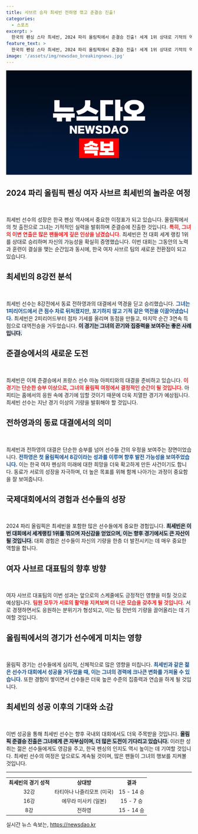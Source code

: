 ```yaml
---
title: 사브르 승자 최세빈 전하영 꺾고 준결승 진출!
categories:
  - 스포츠
excerpt: >
  한국의 펜싱 스타 최세빈, 2024 파리 올림픽에서 준결승 진출! 세계 1위 상대로 기적의 역전승을 거두며 화제를 모으고 있다. 그녀의 첫 올림픽 무대는 어떤 놀라움을 안겨줄까?
feature_text: >
  한국의 펜싱 스타 최세빈, 2024 파리 올림픽에서 준결승 진출! 세계 1위 상대로 기적의 역전승을 거두며 화제를 모으고 있다. 그녀의 첫 올림픽 무대는 어떤 놀라움을 안겨줄까?
image: '/assets/img/newsdao_breakingnews.jpg'
---
```


<p><img src="/assets/img/newsdao_breakingnews.jpg" alt="bookingtag 속보" /></p>

<h2 data-ke-size="size26">2024 파리 올림픽 펜싱 여자 사브르 최세빈의 놀라운 여정</h2>

<p data-ke-size="size16">&nbsp;</p>

<p>최세빈 선수의 성장은 한국 펜싱 역사에서 중요한 이정표가 되고 있습니다. 올림픽에서의 첫 출전으로 그녀는 기적적인 실력을 발휘하며 준결승에 진출한 것입니다. <b><span style="color: #ee2323;">특히, 그녀의 이변 연출은 많은 팬들에게 깊은 인상을 남겼습니다.</span></b> 최세빈은 전 대회 세계 랭킹 1위를 상대로 승리하며 자신의 가능성을 확실히 증명했습니다. 이번 대회는 그동안의 노력과 훈련이 결실을 맺는 순간임과 동시에, 한국 여자 사브르 팀의 새로운 전환점이 되고 있습니다.</p>

<h2 data-ke-size="size26">최세빈의 8강전 분석</h2>

<p data-ke-size="size16">&nbsp;</p>

<p>최세빈 선수는 8강전에서 동료 전하영과의 대결에서 역경을 딛고 승리했습니다. <b><span style="color: #1a5490;">그녀는 1피리어드에서 큰 점수 차로 뒤처졌지만, 포기하지 않고 기적 같은 역전을 이끌어냈습니다.</span></b> 최세빈은 2피리어드부터 점차 기세를 올리며 동점을 만들고, 마지막 순간 3연속 득점으로 대역전승을 거두었습니다. <b><span style="background-color: #21538527;">이 경기는 그녀의 끈기와 집중력을 보여주는 좋은 사례입니다.</span></b> </p>

<h2 data-ke-size="size26">준결승에서의 새로운 도전</h2>

<p data-ke-size="size16">&nbsp;</p>

<p>최세빈은 이제 준결승에서 프랑스 선수 마농 아피티와의 대결을 준비하고 있습니다. <b><span style="color: #ee2323;">이 경기는 단순한 승부 이상으로, 그녀의 올림픽 여정에서 결정적인 순간이 될 것입니다.</span></b> 아피티는 홈에서의 응원 속에 경기에 임할 것이기 때문에 더욱 치열한 경기가 예상됩니다. 최세빈 선수는 지난 경기 이상의 기량을 발휘해야 할 것입니다. </p>

<h2 data-ke-size="size26">전하영과의 동료 대결에서의 의미</h2>

<p data-ke-size="size16">&nbsp;</p>

<p>최세빈과 전하영의 대결은 단순한 승부를 넘어 선수들 간의 우정을 보여주는 장면이었습니다. <b><span style="color: #1a5490;">전하영은 첫 올림픽에서 8강이라는 성과를 이루며 향후 발전 가능성을 보여주었습니다.</span></b> 이는 한국 여자 펜싱의 미래에 대한 희망을 더욱 확고하게 만든 사건이기도 합니다. 동료가 서로의 성장을 자극하며, 더 높은 목표를 위해 함께 나아가는 과정이 중요함을 잘 보여줍니다.</p>

<h2 data-ke-size="size26">국제대회에서의 경험과 선수들의 성장</h2>

<p data-ke-size="size16">&nbsp;</p>

<p>2024 파리 올림픽은 최세빈을 포함한 많은 선수들에게 중요한 경험입니다. <b><span style="background-color: #21538527;">최세빈은 이번 대회에서 세계랭킹 1위를 꺾으며 자신감을 얻었으며, 이는 향후 경기에서도 큰 자산이 될 것입니다.</span></b> 대회 경험은 선수들이 자신의 기량을 한층 더 발전시키는 데 매우 중요한 역할을 합니다. </p>

<h2 data-ke-size="size26">여자 사브르 대표팀의 향후 방향</h2>

<p data-ke-size="size16">&nbsp;</p>

<p>여자 사브르 대표팀의 이번 성과는 앞으로의 스케줄에도 긍정적인 영향을 미칠 것으로 예상됩니다. <b><span style="color: #ee2323;">팀원 모두가 서로의 활약을 지켜보며 더 나은 모습을 갖추게 될 것입니다.</span></b> 서로 경쟁하면서도 응원하는 분위기가 형성되고, 이는 팀 전반의 기량을 끌어올리는 데 기여할 것입니다.</p>

<h2 data-ke-size="size26">올림픽에서의 경기가 선수에게 미치는 영향</h2>

<p data-ke-size="size16">&nbsp;</p>

<p>올림픽 경기는 선수들에게 심리적, 신체적으로 많은 영향을 미칩니다. <b><span style="color: #1a5490;">최세빈과 같은 젊은 선수가 대회에서 성공을 거두었을 때, 이는 그녀의 경력에 크나큰 변화를 가져올 수 있습니다.</span></b> 또한 경험이 쌓이면서 선수들은 더욱 높은 수준의 집중력과 연습을 하게 될 것입니다. </p>

<h2 data-ke-size="size26">최세빈의 성공 이후의 기대와 소감</h2>

<p data-ke-size="size16">&nbsp;</p>

<p>이번 성공을 통해 최세빈 선수는 향후 국내외 대회에서도 더욱 주목받을 것입니다. <b><span style="background-color: #21538527;">올림픽 준결승 진출은 그녀에게 큰 자부심이며, 더 많은 도전이 기다리고 있습니다.</span></b> 이러한 성취는 젊은 선수들에게도 영감을 주고, 한국 펜싱의 인지도 역시 높이는 데 기여할 것입니다. 최세빈 선수의 여정은 앞으로도 계속될 것이며, 많은 팬들이 그녀의 행보를 지켜볼 것입니다. </p>

<hr>

<table style="width: 100%; border-collapse: collapse;">
  <tr>
    <td style="text-align: center; height: 17px;"><b>최세빈의 경기 성적</b></td>
    <td style="text-align: center; height: 17px;"><b>상대방</b></td>
    <td style="text-align: center; height: 17px;"><b>결과</b></td>
  </tr>
  <tr>
    <td style="text-align: center; height: 17px;">32강</td>
    <td style="text-align: center; height: 17px;">타티아나 나즐리모프 (미국)</td>
    <td style="text-align: center; height: 17px;">15 - 14 승</td>
  </tr>
  <tr>
    <td style="text-align: center; height: 17px;">16강</td>
    <td style="text-align: center; height: 17px;">에무라 미사키 (일본)</td>
    <td style="text-align: center; height: 17px;">15 - 7 승</td>
  </tr>
  <tr>
    <td style="text-align: center; height: 17px;">8강</td>
    <td style="text-align: center; height: 17px;">전하영</td>
    <td style="text-align: center; height: 17px;">15 - 14 승</td>
  </tr>
</table>
실시간 뉴스 속보는, <a href="https://newsdao.kr" rel="dofollow">https://newsdao.kr</a>


